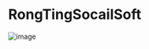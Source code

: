 # RongTingSocailSoft

![image](https://user-images.githubusercontent.com/100818134/175343961-9d958ab6-08c8-4e9a-9b3d-b9edc8a31b24.png)
